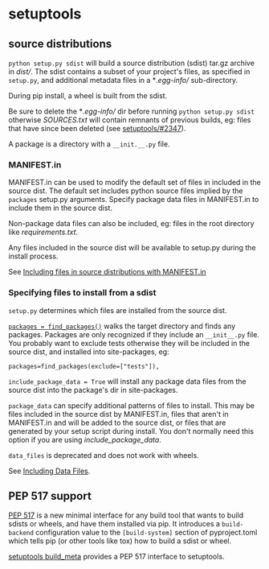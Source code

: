 # setuptools

## source distributions

`python setup.py sdist` will build a source distribution (sdist) tar.gz archive in _dist/_. The sdist contains a subset of your project's files, as specified in `setup.py`, and additional metadata files in a \*_.egg-info/_ sub-directory.

During pip install, a wheel is built from the sdist.

Be sure to delete the \*_.egg-info/_ dir before running `python setup.py sdist` otherwise _SOURCES.txt_ will contain remnants of previous builds, eg: files that have since been deleted (see [setuptools/#2347](https://github.com/pypa/setuptools/issues/2347)).

A package is a directory with a `__init.__.py` file.

### MANIFEST.in

MANIFEST.in can be used to modify the default set of files in included in the source dist. The default set includes python source files implied by the `packages` setup.py arguments. Specify package data files in MANIFEST.in to include them in the source dist.

Non-package data files can also be included, eg: files in the root directory like _requirements.txt_.

Any files included in the source dist will be available to setup.py during the install process.

See [Including files in source distributions with MANIFEST.in](https://packaging.python.org/guides/using-manifest-in/)

### Specifying files to install from a sdist

`setup.py` determines which files are installed from the source dist.

[`packages = find_packages()`](https://setuptools.readthedocs.io/en/stable/setuptools.html#id14) walks the target directory and finds any packages. Packages are only recognized if they include an `__init__.py` file.  You probably want to exclude tests otherwise they will be included in the source dist, and installed into site-packages, eg:

```
packages=find_packages(exclude=["tests"]),
```

`include_package_data = True` will install any package data files from the source dist into the package's dir in site-packages.

`package_data` can specify additional patterns of files to install. This may be files included in the source dist by MANIFEST.in, files that aren't in MANIFEST.in and will be added to the source dist, or files that are generated by your setup script during install. You don't normally need this option if you are using _include_package_data_.

`data_files` is deprecated and does not work with wheels.

See [Including Data Files](https://setuptools.readthedocs.io/en/latest/setuptools.html#including-data-files).

## PEP 517 support

[PEP 517](https://www.python.org/dev/peps/pep-0517/) is a new minimal interface for any build tool that wants to build sdists or wheels, and have them installed via pip. It introduces a `build-backend` configuration value to the `[build-system]` section of pyproject.toml which tells pip (or other tools like tox) how to build a sdist or wheel.

[setuptools build_meta](https://setuptools.readthedocs.io/en/latest/build_meta.html) provides a PEP 517 interface to setuptools.

